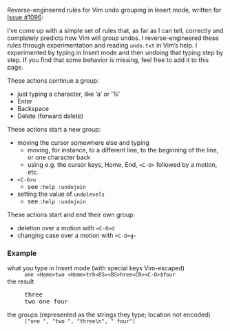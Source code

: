 Reverse-engineered rules for Vim undo grouping in Insert mode, written for [Issue #1096](https://github.com/jaredpar/VsVim/issues/1096):

I’ve come up with a simple set of rules that, as far as I can tell, correctly and completely predicts how Vim will group undos. I reverse-engineered these rules through experimentation and reading `undo.txt` in Vim’s help. I experimented by typing in Insert mode and then undoing that typing step by step. If you find that some behavior is missing, feel free to add it to this page.

These actions continue a group:
- just typing a character, like ‘a’ or ‘%’
- Enter
- Backspace
- Delete (forward delete)

These actions start a new group:
- moving the cursor somewhere else and typing
	- moving, for instance, to a different line, to the beginning of the line, or one character back
	- using e.g. the cursor keys, Home, End, `<C-O>` followed by a motion, etc.
- `<C-G>u`
	- see `:help :undojoin`
- setting the value of `undolevels`
	- see `:help :undojoin`

These actions start and end their own group:
- deletion over a motion with `<C-O>d`
- changing case over a motion with `<C-O>g~`

### Example

<dl>
<dt>what you type in Insert mode (with special keys Vim-escaped)</dt>
<dd><code>one &lt;Home&gt;two &lt;Home&gt;trh&lt;BS&gt;&lt;BS&gt;hree&lt;CR&gt;&lt;C-O&gt;$four</code></dd>
<dt>the result</dt>
<dd><pre>three
two one four</pre></dd>
<dt>the groups (represented as the strings they type; location not encoded)</dt>
<dd><code>["one ", "two ", "three\n", " four"]</code><dd>
</dl>